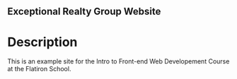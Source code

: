 Exceptional Realty Group Website
---
# Description

This is an example site for the Intro to Front-end Web Developement Course at the Flatiron School.